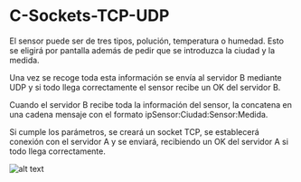 # C-Sockets-TCP-UDP

El sensor puede ser de tres tipos, polución, temperatura o humedad. Esto se eligirá por pantalla además de pedir que se introduzca la ciudad y la medida. 

Una vez se recoge toda esta información se envía al servidor B mediante UDP y si todo llega correctamente el sensor recibe un OK del servidor B.

Cuando el servidor B recibe toda la información del sensor, la concatena en una cadena mensaje con el formato ipSensor:Ciudad:Sensor:Medida.

Si cumple los parámetros, se creará un socket TCP, se establecerá conexión con el servidor A y se enviará, recibiendo un OK del servidor A si todo llega correctamente.

![alt text](https://github.com/road2root/C-Sockets-TCP-UDP/blob/main/modelo.png)



